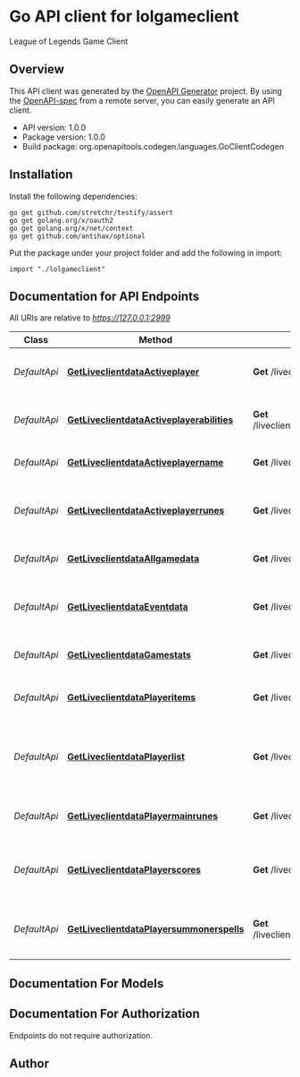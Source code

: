 # Go API client for lolgameclient

League of Legends Game Client

## Overview
This API client was generated by the [OpenAPI Generator](https://openapi-generator.tech) project.  By using the [OpenAPI-spec](https://www.openapis.org/) from a remote server, you can easily generate an API client.

- API version: 1.0.0
- Package version: 1.0.0
- Build package: org.openapitools.codegen.languages.GoClientCodegen

## Installation

Install the following dependencies:

```shell
go get github.com/stretchr/testify/assert
go get golang.org/x/oauth2
go get golang.org/x/net/context
go get github.com/antihax/optional
```

Put the package under your project folder and add the following in import:

```golang
import "./lolgameclient"
```

## Documentation for API Endpoints

All URIs are relative to *https://127.0.0.1:2999*

Class | Method | HTTP request | Description
------------ | ------------- | ------------- | -------------
*DefaultApi* | [**GetLiveclientdataActiveplayer**](docs/DefaultApi.md#getliveclientdataactiveplayer) | **Get** /liveclientdata/activeplayer | Get all data about the active player
*DefaultApi* | [**GetLiveclientdataActiveplayerabilities**](docs/DefaultApi.md#getliveclientdataactiveplayerabilities) | **Get** /liveclientdata/activeplayerabilities | Get Abilities for the active player
*DefaultApi* | [**GetLiveclientdataActiveplayername**](docs/DefaultApi.md#getliveclientdataactiveplayername) | **Get** /liveclientdata/activeplayername | Returns the player name
*DefaultApi* | [**GetLiveclientdataActiveplayerrunes**](docs/DefaultApi.md#getliveclientdataactiveplayerrunes) | **Get** /liveclientdata/activeplayerrunes | Retrieve the full list of runes for the active player
*DefaultApi* | [**GetLiveclientdataAllgamedata**](docs/DefaultApi.md#getliveclientdataallgamedata) | **Get** /liveclientdata/allgamedata | Get all available data
*DefaultApi* | [**GetLiveclientdataEventdata**](docs/DefaultApi.md#getliveclientdataeventdata) | **Get** /liveclientdata/eventdata | Get a list of events that have occurred in the game
*DefaultApi* | [**GetLiveclientdataGamestats**](docs/DefaultApi.md#getliveclientdatagamestats) | **Get** /liveclientdata/gamestats | Basic data about the game
*DefaultApi* | [**GetLiveclientdataPlayeritems**](docs/DefaultApi.md#getliveclientdataplayeritems) | **Get** /liveclientdata/playeritems | Retrieve the list of items for the player
*DefaultApi* | [**GetLiveclientdataPlayerlist**](docs/DefaultApi.md#getliveclientdataplayerlist) | **Get** /liveclientdata/playerlist | Retrieve the list of heroes in the game and their stats
*DefaultApi* | [**GetLiveclientdataPlayermainrunes**](docs/DefaultApi.md#getliveclientdataplayermainrunes) | **Get** /liveclientdata/playermainrunes | Retrieve the basic runes of any player
*DefaultApi* | [**GetLiveclientdataPlayerscores**](docs/DefaultApi.md#getliveclientdataplayerscores) | **Get** /liveclientdata/playerscores | Retrieve the list of the current scores for the player
*DefaultApi* | [**GetLiveclientdataPlayersummonerspells**](docs/DefaultApi.md#getliveclientdataplayersummonerspells) | **Get** /liveclientdata/playersummonerspells | Retrieve the list of the summoner spells for the player


## Documentation For Models



## Documentation For Authorization

 Endpoints do not require authorization.



## Author



